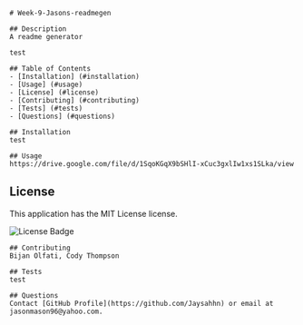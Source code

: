 
    # Week-9-Jasons-readmegen

    ## Description
    A readme generator

    test
    
    ## Table of Contents
    - [Installation] (#installation)
    - [Usage] (#usage) 
    - [License] (#license)
    - [Contributing] (#contributing)
    - [Tests] (#tests)
    - [Questions] (#questions)

    ## Installation
    test

    ## Usage
    https://drive.google.com/file/d/1SqoKGqX9bSHlI-xCuc3gxlIw1xs1SLka/view

    
  ## License 

  This application has the MIT License license.

  ![License Badge](https://img.shields.io/badge/License-MIT-blue.svg)
  

    ## Contributing
    Bijan Olfati, Cody Thompson

    ## Tests
    test

    ## Questions
    Contact [GitHub Profile](https://github.com/Jaysahhn) or email at jasonmason96@yahoo.com.
    